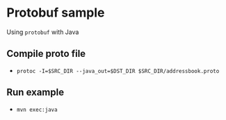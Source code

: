 # Protobuf sample
Using `protobuf` with Java

## Compile proto file
- `protoc -I=$SRC_DIR --java_out=$DST_DIR $SRC_DIR/addressbook.proto`

## Run example
- `mvn exec:java`

